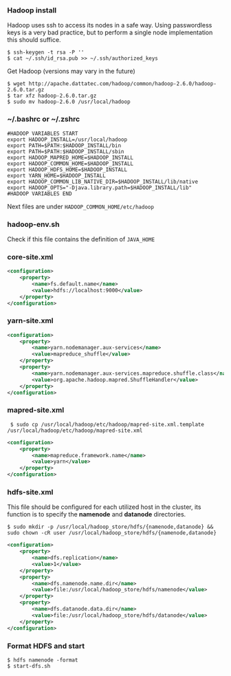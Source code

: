 ### Hadoop install
Hadoop uses ssh to access its nodes in a safe way.
Using passwordless keys is a very bad practice, but to perform
a single node implementation this should suffice.
``` 
$ ssh-keygen -t rsa -P ''
$ cat ~/.ssh/id_rsa.pub >> ~/.ssh/authorized_keys
```
Get Hadoop (versions may vary in the future)
```
$ wget http://apache.dattatec.com/hadoop/common/hadoop-2.6.0/hadoop-2.6.0.tar.gz
$ tar xfz hadoop-2.6.0.tar.gz
$ sudo mv hadoop-2.6.0 /usr/local/hadoop
``` 

### ~/.bashrc or ~/.zshrc
``` 
#HADOOP VARIABLES START
export HADOOP_INSTALL=/usr/local/hadoop
export PATH=$PATH:$HADOOP_INSTALL/bin
export PATH=$PATH:$HADOOP_INSTALL/sbin
export HADOOP_MAPRED_HOME=$HADOOP_INSTALL
export HADOOP_COMMON_HOME=$HADOOP_INSTALL
export HADOOP_HDFS_HOME=$HADOOP_INSTALL
export YARN_HOME=$HADOOP_INSTALL
export HADOOP_COMMON_LIB_NATIVE_DIR=$HADOOP_INSTALL/lib/native
export HADOOP_OPTS="-Djava.library.path=$HADOOP_INSTALL/lib"
#HADOOP VARIABLES END 
``` 
Next files are under ```HADOOP_COMMON_HOME/etc/hadoop``` 
### hadoop-env.sh
Check if this file contains the definition of ```JAVA_HOME```

### core-site.xml 
``` xml
<configuration>
    <property>
        <name>fs.default.name</name>
        <value>hdfs://localhost:9000</value>
    </property>
</configuration>
``` 
### yarn-site.xml
``` xml
<configuration>
    <property>
    	<name>yarn.nodemanager.aux-services</name>
	    <value>mapreduce_shuffle</value>
    </property>
    <property>
    	<name>yarn.nodemanager.aux-services.mapreduce.shuffle.class</name>
	    <value>org.apache.hadoop.mapred.ShuffleHandler</value>
    </property>
</configuration>
``` 
### mapred-site.xml
``` $ sudo cp /usr/local/hadoop/etc/hadoop/mapred-site.xml.template /usr/local/hadoop/etc/hadoop/mapred-site.xml``` 
``` xml
<configuration>
    <property>
    	<name>mapreduce.framework.name</name>
    	<value>yarn</value>
    </property>
</configuration>
``` 
### hdfs-site.xml
This file should be configured for each utilized host in the cluster, its function is to specify the **namenode** and **datanode** directories.
``` 
$ sudo mkdir -p /usr/local/hadoop_store/hdfs/{namenode,datanode} && sudo chown -cR user /usr/local/hadoop_store/hdfs/{namenode,datanode}
```
``` xml
<configuration>
    <property>
	    <name>dfs.replication</name>
	    <value>1</value>
    </property>
    <property>
	    <name>dfs.namenode.name.dir</name>
	    <value>file:/usr/local/hadoop_store/hdfs/namenode</value>
    </property>
    <property>
    	<name>dfs.datanode.data.dir</name>
    	<value>file:/usr/local/hadoop_store/hdfs/datanode</value>
    </property>
</configuration>
```
### Format HDFS and start
```
$ hdfs namenode -format
$ start-dfs.sh
```

